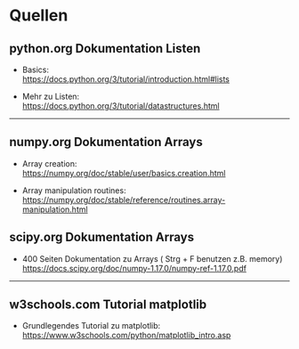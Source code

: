 # Quellen

## python.org Dokumentation Listen

- Basics:  
    https://docs.python.org/3/tutorial/introduction.html#lists

- Mehr zu Listen:  
    https://docs.python.org/3/tutorial/datastructures.html
    
---
## numpy.org Dokumentation Arrays

-  Array creation:  
        https://numpy.org/doc/stable/user/basics.creation.html

-  Array manipulation routines:
        https://numpy.org/doc/stable/reference/routines.array-manipulation.html

## scipy.org Dokumentation Arrays

- 400 Seiten Dokumentation zu Arrays ( Strg + F benutzen z.B. memory)
    https://docs.scipy.org/doc/numpy-1.17.0/numpy-ref-1.17.0.pdf

---

## w3schools.com Tutorial matplotlib

- Grundlegendes Tutorial zu matplotlib:
    https://www.w3schools.com/python/matplotlib_intro.asp

    